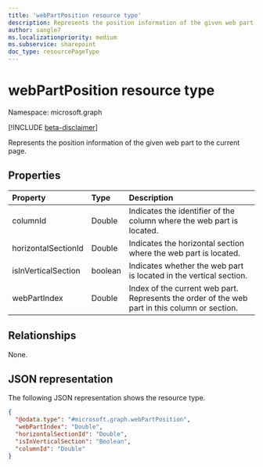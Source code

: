 ```yaml
---
title: 'webPartPosition resource type'
description: Represents the position information of the given web part to the current page.
author: sangle7
ms.localizationpriority: medium
ms.subservice: sharepoint
doc_type: resourcePageType
---
```


# webPartPosition resource type

Namespace: microsoft.graph

[!INCLUDE [beta-disclaimer](../../includes/beta-disclaimer.md)]

Represents the position information of the given web part to the current page.

## Properties

| Property            | Type    | Description                                                                              |
| :------------------ | :------ | :--------------------------------------------------------------------------------------- |
| columnId            | Double  | Indicates the identifier of the column where the web part is located.                      |
| horizontalSectionId | Double  | Indicates the horizontal section where the web part is located.                            |
| isInVerticalSection | boolean | Indicates whether the web part is located in the vertical section.                            |
| webPartIndex        | Double  | Index of the current web part. Represents the order of the web part in this column or section. |

## Relationships

None.

## JSON representation

The following JSON representation shows the resource type.

<!-- {
  "blockType": "resource",
  "@odata.type": "microsoft.graph.webPartPosition"
}
-->

```json
{
  "@odata.type": "#microsoft.graph.webPartPosition",
  "webPartIndex": "Double",
  "horizontalSectionId": "Double",
  "isInVerticalSection": "Boolean",
  "columnId": "Double"
}
```
